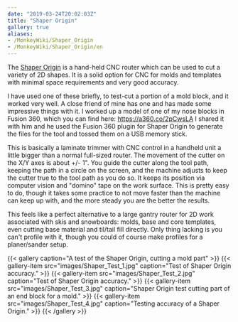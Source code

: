 ```yaml
---
date: "2019-03-24T20:02:03Z"
title: "Shaper Origin"
gallery: true
aliases:
- /MonkeyWiki/Shaper_Origin
- /MonkeyWiki/Shaper_Origin/en
---
```

The [Shaper Origin](https://www.shapertools.com/) is a hand-held CNC router which can be used to cut a variety of 2D shapes. It is a solid option for CNC for molds and templates with minimal space requirements and very good accuracy. 

I have used one of these briefly, to test-cut a portion of a mold block, and it worked very well. A close friend of mine has one and has made some impressive things with it. I worked up a model of one of my nose blocks in Fusion 360, which you can find here: https://a360.co/2pCwsLA I shared it with him and he used the Fusion 360 plugin for Shaper Origin to generate the files for the tool and tossed them on a USB memory stick.

This is basically a laminate trimmer with CNC control in a handheld unit a little bigger than a normal full-sized router. The movement of the cutter on the X/Y axes is about +/- 1". You guide the cutter along the tool path, keeping the path in a circle on the screen, and the machine adjusts to keep the cutter true to the tool path as you do so. It keeps its position via computer vision and "domino" tape on the work surface. This is pretty easy to do, though it takes some practice to not move faster than the machine can keep up with, and the more steady you are the better the results.

This feels like a perfect alternative to a large gantry router for 2D work associated with skis and snowboards: molds, base and core templates, even cutting base material and til/tail fill directly. Only thing lacking is you can't profile with it, though you could of course make profiles for a planer/sander setup.

{{< gallery  caption="A test of the Shaper Origin, cutting a mold part" >}}
{{< gallery-item src="images/Shaper_Test_1.jpg" caption="Test of Shaper Origin accuracy." >}}
{{< gallery-item src="images/Shaper_Test_2.jpg" caption="Test of Shaper Origin accuracy." >}}
{{< gallery-item src="images/Shaper_Test_3.jpg" caption="Shaper Origin test cutting part of an end block for a mold." >}}
{{< gallery-item src="images/Shaper_Test_4.jpg" caption="Testing accuracy of a Shaper Origin." >}}
{{< /gallery >}}

